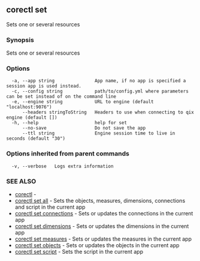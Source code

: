 ## corectl set

Sets one or several resources

### Synopsis

Sets one or several resources

### Options

```
  -a, --app string               App name, if no app is specified a session app is used instead.
  -c, --config string            path/to/config.yml where parameters can be set instead of on the command line
  -e, --engine string            URL to engine (default "localhost:9076")
      --headers stringToString   Headers to use when connecting to qix engine (default [])
  -h, --help                     help for set
      --no-save                  Do not save the app
      --ttl string               Engine session time to live in seconds (default "30")
```

### Options inherited from parent commands

```
  -v, --verbose   Logs extra information
```

### SEE ALSO

* [corectl](corectl.md)	 - 
* [corectl set all](corectl_set_all.md)	 - Sets the objects, measures, dimensions, connections and script in the current app
* [corectl set connections](corectl_set_connections.md)	 - Sets or updates the connections in the current app
* [corectl set dimensions](corectl_set_dimensions.md)	 - Sets or updates the dimensions in the current app
* [corectl set measures](corectl_set_measures.md)	 - Sets or updates the measures in the current app
* [corectl set objects](corectl_set_objects.md)	 - Sets or updates the objects in the current app
* [corectl set script](corectl_set_script.md)	 - Sets the script in the current app

